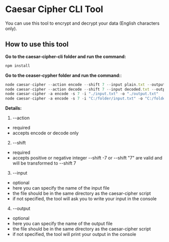 # Caesar Cipher CLI Tool

You can use this tool to encrypt and decrypt your data (English characters only).

## How to use this tool

**Go to the caesar-cipher-cli folder and run the command:**

```javascript
npm install
```

**Go to the ceaser-cypher folder and run the command:**:

```javascript
node caesar-cipher --action encode --shift 7 --input plain.txt --output encoded.txt
node caesar-cipher --action decode --shift 7 --input decoded.txt --output plain.txt
node caesar-cipher -a encode -s 7 -i "./input.txt" -o "./output.txt"
node caesar-cipher -a encode -s 7 -i "C:/folder/input.txt" -o "C:/folder/output.txt"
```

**Details:**

1. --action

- required
- accepts encode or decode only

2. --shift

- required
- accepts positive or negative integer
  --shift -7 or --shift "7" are valid and will be transformed to --shift 7

3. --input

- optional
- here you can specify the name of the input file
- the file should be in the same directory as the caesar-cipher script
- if not specified, the tool will ask you to write your input in the console

4. --output

- optional
- here you can specify the name of the output file
- the file should be in the same directory as the caesar-cipher script
- if not specified, the tool will print your output in the console
